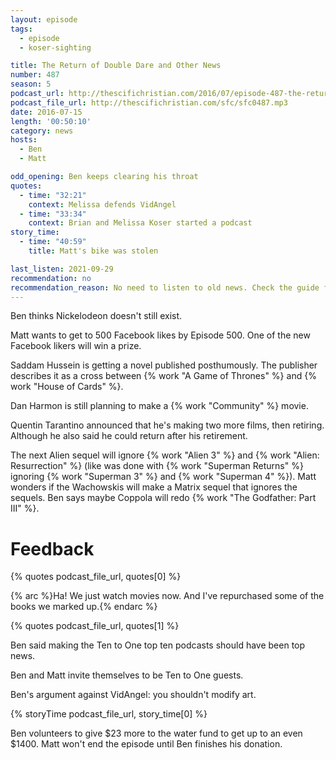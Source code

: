 ```yaml
---
layout: episode
tags:
  - episode
  - koser-sighting

title: The Return of Double Dare and Other News
number: 487
season: 5
podcast_url: http://thescifichristian.com/2016/07/episode-487-the-return-of-double-dare-and-other-news/
podcast_file_url: http://thescifichristian.com/sfc/sfc0487.mp3
date: 2016-07-15
length: '00:50:10'
category: news
hosts:
  - Ben
  - Matt

odd_opening: Ben keeps clearing his throat
quotes:
  - time: "32:21"
    context: Melissa defends VidAngel
  - time: "33:34"
    context: Brian and Melissa Koser started a podcast
story_time:
  - time: "40:59"
    title: Matt's bike was stolen

last_listen: 2021-09-29
recommendation: no
recommendation_reason: No need to listen to old news. Check the guide for what's interesting in hindsight.
---
```


Ben thinks Nickelodeon doesn't still exist.

Matt wants to get to 500 Facebook likes by Episode 500. One of the new Facebook likers will win a prize.

Saddam Hussein is getting a novel published posthumously. The publisher describes it as a cross between {% work "A Game of Thrones" %} and {% work "House of Cards" %}.

Dan Harmon is still planning to make a {% work "Community" %} movie.

Quentin Tarantino announced that he's making two more films, then retiring. Although he also said he could return after his retirement.

The next Alien sequel will ignore {% work "Alien 3" %} and {% work "Alien: Resurrection" %} (like was done with {% work "Superman Returns" %} ignoring {% work "Superman 3" %} and {% work "Superman 4" %}). Matt wonders if the Wachowskis will make a Matrix sequel that ignores the sequels. Ben says maybe Coppola will redo {% work "The Godfather: Part III" %}.



# Feedback
{% quotes podcast_file_url, quotes[0] %}

{% arc %}Ha! We just watch movies now. And I've repurchased some of the books we marked up.{% endarc %}

{% quotes podcast_file_url, quotes[1] %}

Ben said making the Ten to One top ten podcasts should have been top news.

Ben and Matt invite themselves to be Ten to One guests.

Ben's argument against VidAngel: you shouldn't modify art.

{% storyTime podcast_file_url, story_time[0] %}

Ben volunteers to give $23 more to the water fund to get up to an even $1400. Matt won't end the episode until Ben finishes his donation.